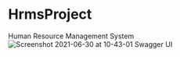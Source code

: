 # HrmsProject
Human Resource Management System 
![Screenshot 2021-06-30 at 10-43-01 Swagger UI](https://user-images.githubusercontent.com/76488131/123921727-ffcb5b00-d98f-11eb-8fad-770e19182726.png)

